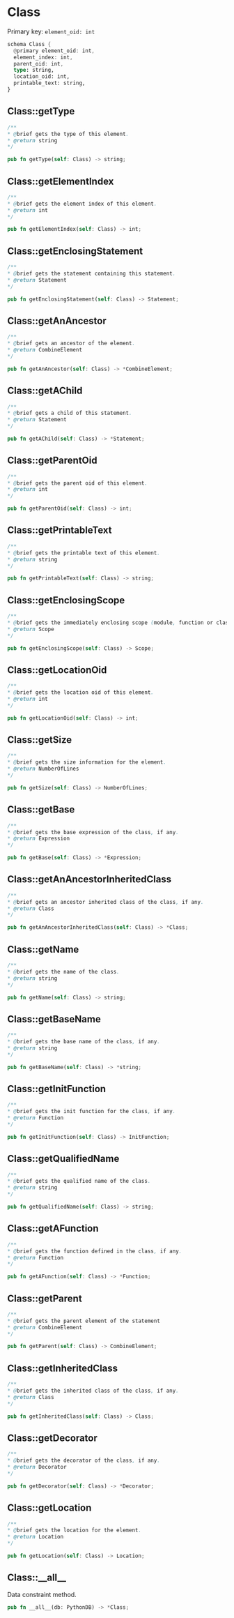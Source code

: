 # Class

Primary key: `element_oid: int`

```rust
schema Class {
  @primary element_oid: int,
  element_index: int,
  parent_oid: int,
  type: string,
  location_oid: int,
  printable_text: string,
}
```
## Class::getType

```java
/**
* @brief gets the type of this element.
* @return string
*/
```
```rust
pub fn getType(self: Class) -> string;
```
## Class::getElementIndex

```java
/**
* @brief gets the element index of this element.
* @return int
*/
```
```rust
pub fn getElementIndex(self: Class) -> int;
```
## Class::getEnclosingStatement

```java
/**
* @brief gets the statement containing this statement.
* @return Statement 
*/
```
```rust
pub fn getEnclosingStatement(self: Class) -> Statement;
```
## Class::getAnAncestor

```java
/**
* @brief gets an ancestor of the element.
* @return CombineElement 
*/
```
```rust
pub fn getAnAncestor(self: Class) -> *CombineElement;
```
## Class::getAChild

```java
/**
* @brief gets a child of this statement.
* @return Statement 
*/
```
```rust
pub fn getAChild(self: Class) -> *Statement;
```
## Class::getParentOid

```java
/**
* @brief gets the parent oid of this element.
* @return int
*/
```
```rust
pub fn getParentOid(self: Class) -> int;
```
## Class::getPrintableText

```java
/**
* @brief gets the printable text of this element.
* @return string
*/
```
```rust
pub fn getPrintableText(self: Class) -> string;
```
## Class::getEnclosingScope

```java
/**
* @brief gets the immediately enclosing scope (module, function or class) whose body contains this statement.
* @return Scope 
*/
```
```rust
pub fn getEnclosingScope(self: Class) -> Scope;
```
## Class::getLocationOid

```java
/**
* @brief gets the location oid of this element.
* @return int
*/
```
```rust
pub fn getLocationOid(self: Class) -> int;
```
## Class::getSize

```java
/**
* @brief gets the size information for the element.
* @return NumberOfLines
*/
```
```rust
pub fn getSize(self: Class) -> NumberOfLines;
```
## Class::getBase

```java
/**
* @brief gets the base expression of the class, if any.
* @return Expression
*/
```
```rust
pub fn getBase(self: Class) -> *Expression;
```
## Class::getAnAncestorInheritedClass

```java
/**
* @brief gets an ancestor inherited class of the class, if any.
* @return Class
*/
```
```rust
pub fn getAnAncestorInheritedClass(self: Class) -> *Class;
```
## Class::getName

```java
/**
* @brief gets the name of the class.
* @return string 
*/
```
```rust
pub fn getName(self: Class) -> string;
```
## Class::getBaseName

```java
/**
* @brief gets the base name of the class, if any.
* @return string
*/
```
```rust
pub fn getBaseName(self: Class) -> *string;
```
## Class::getInitFunction

```java
/**
* @brief gets the init function for the class, if any.
* @return Function
*/
```
```rust
pub fn getInitFunction(self: Class) -> InitFunction;
```
## Class::getQualifiedName

```java
/**
* @brief gets the qualified name of the class.
* @return string
*/
```
```rust
pub fn getQualifiedName(self: Class) -> string;
```
## Class::getAFunction

```java
/**
* @brief gets the function defined in the class, if any.
* @return Function
*/
```
```rust
pub fn getAFunction(self: Class) -> *Function;
```
## Class::getParent

```java
/**
* @brief gets the parent element of the statement
* @return CombineElement 
*/
```
```rust
pub fn getParent(self: Class) -> CombineElement;
```
## Class::getInheritedClass

```java
/**
* @brief gets the inherited class of the class, if any.
* @return Class
*/
```
```rust
pub fn getInheritedClass(self: Class) -> Class;
```
## Class::getDecorator

```java
/**
* @brief gets the decorator of the class, if any.
* @return Decorator
*/
```
```rust
pub fn getDecorator(self: Class) -> *Decorator;
```
## Class::getLocation

```java
/**
* @brief gets the location for the element.
* @return Location
*/
```
```rust
pub fn getLocation(self: Class) -> Location;
```
## Class::\_\_all\_\_

Data constraint method.

```rust
pub fn __all__(db: PythonDB) -> *Class;
```
